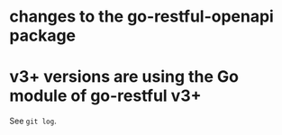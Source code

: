 # changes to the go-restful-openapi package

# v3+ versions are using the Go module of go-restful v3+


See `git log`.